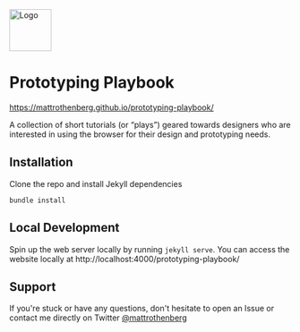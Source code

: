 <img width="75" height="75" src="https://cloud.githubusercontent.com/assets/5148596/25748563/7dcb6ba8-3179-11e7-95ef-b50017d83135.png" alt="Logo"/>

# Prototyping Playbook
https://mattrothenberg.github.io/prototyping-playbook/

A collection of short tutorials (or “plays”) geared towards designers who are interested in using the browser for their design and prototyping needs.

## Installation

Clone the repo and install Jekyll dependencies

```
bundle install
```

## Local Development

Spin up the web server locally by running `jekyll serve`. You can access the website locally at http://localhost:4000/prototyping-playbook/

## Support
If you're stuck or have any questions, don't hesitate to open an Issue or contact me directly on Twitter [@mattrothenberg](https://twitter.com/mattrothenberg)
